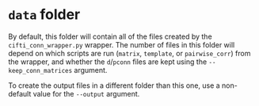 # `data` folder

By default, this folder will contain all of the files created by the `cifti_conn_wrapper.py` wrapper. The number of files in this folder will depend on which scripts are run (`matrix`, `template`, or `pairwise_corr`) from the wrapper, and whether the `d`/`pconn` files are kept using the `--keep_conn_matrices` argument.

To create the output files in a different folder than this one, use a non-default value for the `--output` argument.